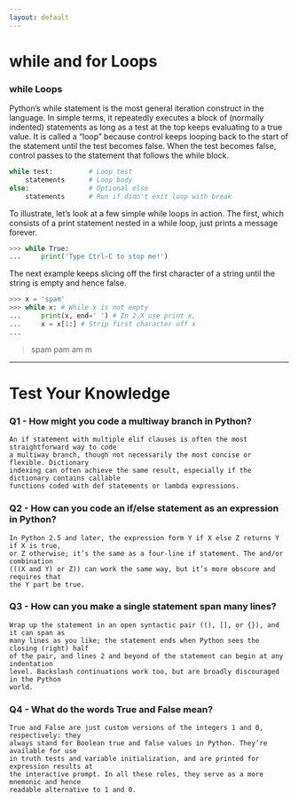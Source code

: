```yaml
---
layout: default
---
```


# while and for Loops

### while Loops

Python’s while statement is the most general iteration construct in the language. In simple terms, it repeatedly executes a block of (normally indented) statements as long as a test at the top keeps evaluating to a true value. It is called a “loop” because control keeps looping back to the start of the statement until the test becomes false. When the test becomes false, control passes to the statement that follows the while block.

```python
while test:         # Loop test
    statements      # Loop body
else:               # Optional else
    statements      # Run if didn't exit loop with break
```

To illustrate, let’s look at a few simple while loops in action. The first, which consists of a print statement nested in a while loop, just prints a message forever.

```python
>>> while True:
...     print('Type Ctrl-C to stop me!')
```

The next example keeps slicing off the first character of a string until the string is empty and hence false.

```python
>>> x = 'spam'
>>> while x: # While x is not empty
...     print(x, end=' ') # In 2.X use print x,
...     x = x[1:] # Strip first character off x
...
```
> spam pam am m









* * *

# Test Your Knowledge

### Q1 - How might you code a multiway branch in Python?

```
An if statement with multiple elif clauses is often the most straightforward way to code 
a multiway branch, though not necessarily the most concise or flexible. Dictionary 
indexing can often achieve the same result, especially if the dictionary contains callable 
functions coded with def statements or lambda expressions.
```

### Q2 - How can you code an if/else statement as an expression in Python?

```
In Python 2.5 and later, the expression form Y if X else Z returns Y if X is true, 
or Z otherwise; it’s the same as a four-line if statement. The and/or combination
(((X and Y) or Z)) can work the same way, but it’s more obscure and requires that
the Y part be true.
```

### Q3 - How can you make a single statement span many lines?

```
Wrap up the statement in an open syntactic pair ((), [], or {}), and it can span as
many lines as you like; the statement ends when Python sees the closing (right) half
of the pair, and lines 2 and beyond of the statement can begin at any indentation
level. Backslash continuations work too, but are broadly discouraged in the Python
world.
```

### Q4 - What do the words True and False mean?

```
True and False are just custom versions of the integers 1 and 0, respectively: they
always stand for Boolean true and false values in Python. They’re available for use
in truth tests and variable initialization, and are printed for expression results at
the interactive prompt. In all these roles, they serve as a more mnemonic and hence
readable alternative to 1 and 0.
```

